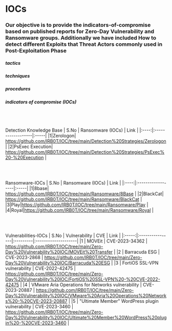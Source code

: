# IOCs
### Our objective is to provide the indicators-of-compromise based on published reports for Zero-Day Vulnerability and Ransomware groups. Additionally we have included How to detect different Exploits that Threat Actors commonly used in Post-Exploitation Phase

##### tactics
##### techniques
##### procedures
##### indicators of compromise (IOCs)
</br></br>

Detection Knowledge Base
| S.No | Ransomware (IOCs) | Link |
|:----:|:------------------|:-----|
|1|Zerologon| https://github.com/IRB0T/IOC/tree/main/Detection%20Strategies/Zerologon |
|2|PsExec Execution| https://github.com/IRB0T/IOC/tree/main/Detection%20Strategies/PsExec%20-%20Execution |

</br></br>

Ransomware-IOCs
| S.No | Ransomware (IOCs) | Link |
|:----:|:------------------|:-----|
|1|8base| https://github.com/IRB0T/IOC/tree/main/Ransomware/8Base |
|2|BlackCat| https://github.com/IRB0T/IOC/tree/main/Ransomware/BlackCat |
|3|Play|https://github.com/IRB0T/IOC/tree/main/Ransomware/Play |
|4|Royal|https://github.com/IRB0T/IOC/tree/main/Ransomware/Royal |

</br></br>

Vulnerabilities-IOCs
| S.No | Vulnerability            | CVE   | Link |
|:-----:|:----------------|:---------|:--------------------|
|1  | MOVEit  | CVE-2023-34362 | https://github.com/IRB0T/IOC/tree/main/Zero-Day%20Vulnerability%20IOC/MOVEit%20Transfer  |
|2 | Barracuda ESG  | CVE-2023-2868 | https://github.com/IRB0T/IOC/tree/main/Zero-Day%20Vulnerability%20IOC/Barracuda%20ESG  |
|3 | FortiOS SSL-VPN vulnerability | CVE-2022-42475 | https://github.com/IRB0T/IOC/tree/main/Zero-Day%20Vulnerability%20IOC/FortiOS%20SSL-VPN%20-%20CVE-2022-42475 |
|4 | VMware Aria Operations for Networks vulnerability | CVE-2023-20887  | https://github.com/IRB0T/IOC/tree/main/Zero-Day%20Vulnerability%20IOC/VMware%20Aria%20Operations%20Networks%20-%20CVE-2023-20887 |
|5 | "Ultimate Member" WordPress plugin vulnerability | CVE-2023-3460  | https://github.com/IRB0T/IOC/tree/main/Zero-Day%20Vulnerability%20IOC/Ultimate%20Member%20WordPress%20plugin%20-%20CVE-2023-3460 |





